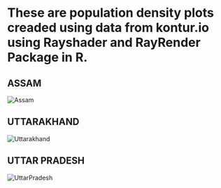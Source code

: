 # These are population density plots creaded using data from kontur.io using Rayshader and RayRender Package in R.
## ASSAM
![Assam](https://github.com/Angshuman44/RayShader_GeoSpatialPlots/assets/113175952/7cfa5afe-6e76-4ff1-83e8-3eafd331b08e)
## UTTARAKHAND
![Uttarakhand](https://github.com/Angshuman44/RayShader_GeoSpatialPlots/assets/113175952/202df7ed-fb5b-4575-8815-8d85b80fff5e)
## UTTAR PRADESH
![UttarPradesh](https://github.com/Angshuman44/RayShader_GeoSpatialPlots/assets/113175952/5760b380-90c0-4d86-b627-c058d1037688)

